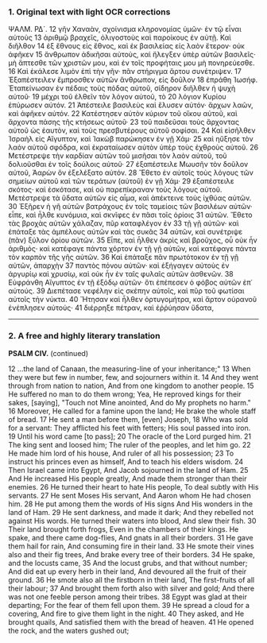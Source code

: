 ### 1. Original text with light OCR corrections

ΨΑΛΜ. ΡΔ´.
12 γῆν Χαναὰν, σχοίνισμα κληρονομίας ὑμῶν· ἐν τῷ εἶναι αὐτοὺς
13 ἀριθμῷ βραχεῖς, ὀλιγοστοὺς καὶ παροίκους ἐν αὐτῇ. Καὶ διῆλθον
14 ἐξ ἔθνους εἰς ἔθνος, καὶ ἐκ βασιλείας εἰς λαὸν ἕτερον· οὐκ ἀφῆκεν
15 ἄνθρωπον ἀδικῆσαι αὐτοὺς, καὶ ἤλεγξεν ὑπὲρ αὐτῶν βασιλεῖς· μὴ
    ἅπτεσθε τῶν χριστῶν μου, καὶ ἐν τοῖς προφήταις μου μὴ πονηρεύεσθε.
16 Καὶ ἐκάλεσε λιμὸν ἐπὶ τὴν γῆν· πᾶν στήριγμα ἄρτου συνέτριψεν.
17 Ἐξαπέστειλεν ἔμπροσθεν αὐτῶν ἄνθρωπον, εἰς δοῦλον
18 ἐπράθη Ἰωσήφ. Ἐταπείνωσαν ἐν πέδαις τοὺς πόδας αὐτοῦ, σίδηρον
    διῆλθεν ἡ ψυχὴ αὐτοῦ·
19 μέχρι τοῦ ἐλθεῖν τὸν λόγον αὐτοῦ, τὸ
20 λόγιον Κυρίου ἐπύρωσεν αὐτόν.
21 Ἀπέστειλε βασιλεὺς καὶ ἔλυσεν αὐτόν· ἄρχων λαῶν, καὶ ἀφῆκεν αὐτόν.
22 Κατέστησεν αὐτὸν κύριον τοῦ οἴκου αὐτοῦ, καὶ ἄρχοντα πάσης τῆς
    κτήσεως αὐτοῦ·
23 τοῦ παιδεῦσαι τοὺς ἄρχοντας αὐτοῦ ὡς ἑαυτὸν, καὶ τοὺς πρεσβυτέρους
    αὐτοῦ σοφίσαι.
24 Καὶ εἰσῆλθεν Ἰσραὴλ εἰς Αἴγυπτον, καὶ Ἰακὼβ παρώκησεν ἐν γῇ Χάμ·
25 καὶ ηὔξησε τὸν λαὸν αὐτοῦ σφόδρα, καὶ ἐκραταίωσεν αὐτὸν ὑπὲρ τοὺς
    ἐχθροὺς αὐτοῦ.
26 Μετέστρεψε τὴν καρδίαν αὐτῶν τοῦ μισῆσαι τὸν λαὸν αὐτοῦ, τοῦ
    δολιοῦσθαι ἐν τοῖς δούλοις αὐτοῦ·
27 ἐξαπέστειλε Μωυσῆν τὸν δοῦλον αὐτοῦ, Ἀαρὼν ὃν ἐξελέξατο αὐτόν.
28 Ἔθετο ἐν αὐτοῖς τοὺς λόγους τῶν σημείων αὐτοῦ καὶ τῶν τεράτων (αὐτοῦ)
    ἐν γῇ Χάμ·
29 ἐξαπέστειλε σκότος· καὶ ἐσκότασε, καὶ οὐ παρεπίκραναν τοὺς λόγους
    αὐτοῦ. Μετέστρεψε τὰ ὕδατα αὐτῶν εἰς αἷμα, καὶ ἀπέκτεινε τοὺς ἰχθύας
    αὐτῶν.
30 Ἐξῆρεν ἡ γῆ αὐτῶν βατράχους ἐν τοῖς ταμείοις τῶν βασιλέων αὐτῶν·
    εἶπε, καὶ ἦλθε κυνόμυια, καὶ σκνῖφες ἐν πᾶσι τοῖς ὁρίοις
31 αὐτῶν. Ἔθετο τὰς βροχὰς αὐτῶν χάλαζαν, πῦρ καταφλέγον ἐν
33 τῇ γῇ αὐτῶν· καὶ ἐπάταξε τὰς ἀμπέλους αὐτῶν καὶ τὰς συκᾶς
34 αὐτῶν, καὶ συνέτριψε (πᾶν) ξύλον ὁρίου αὐτῶν.
35 Εἶπε, καὶ ἦλθεν ἀκρὶς καὶ βροῦχος, οὗ οὐκ ἦν ἀριθμός· καὶ κατέφαγε
    πάντα χόρτον ἐν τῇ γῇ αὐτῶν, καὶ κατέφαγε πάντα τὸν καρπὸν τῆς
    γῆς αὐτῶν.
36 Καὶ ἐπάταξε πᾶν πρωτότοκον ἐν τῇ γῇ αὐτῶν, ἀπαρχὴν
37 παντὸς πόνου αὐτῶν· καὶ ἐξήγαγεν αὐτοὺς ἐν ἀργυρίῳ καὶ χρυσίῳ,
    καὶ οὐκ ἦν ἐν ταῖς φυλαῖς αὐτῶν ἀσθενῶν.
38 Εὐφράνθη Αἴγυπτος ἐν τῇ ἐξόδῳ αὐτῶν· ὅτι ἐπέπεσεν ὁ φόβος αὐτῶν
    ἐπ᾿ αὐτούς.
39 Διεπέτασε νεφέλην εἰς σκέπην αὐτοῖς, καὶ πῦρ τοῦ φωτίσαι αὐτοῖς
    τὴν νύκτα.
40 Ἤτησαν καὶ ἦλθεν ὀρτυγομήτρα, καὶ ἄρτον οὐρανοῦ ἐνέπλησεν αὐτούς·
41 διέρρηξε πέτραν, καὶ ἐῤῥύησαν ὕδατα,

---

### 2. A free and highly literary translation

**PSALM CIV.** (continued)

12 ...the land of Canaan, the measuring-line of your inheritance;"
13 When they were but few in number, few, and sojourners within it.
14 And they went through from nation to nation,
    And from one kingdom to another people.
15 He suffered no man to do them wrong;
    Yea, He reproved kings for their sakes, [saying],
    "Touch not Mine anointed,
    And do My prophets no harm."
16 Moreover, He called for a famine upon the land;
    He brake the whole staff of bread.
17 He sent a man before them, [even] Joseph,
18 Who was sold for a servant:
    They afflicted his feet with fetters;
    His soul passed into iron.
19 Until his word came [to pass];
20 The oracle of the Lord purged him.
21 The king sent and loosed him;
    The ruler of the peoples, and let him go.
22 He made him lord of his house,
    And ruler of all his possession;
23 To instruct his princes even as himself,
    And to teach his elders wisdom.
24 Then Israel came into Egypt,
    And Jacob sojourned in the land of Ham.
25 And He increased His people greatly,
    And made them stronger than their enemies.
26 He turned their heart to hate His people,
    To deal subtly with His servants.
27 He sent Moses His servant,
    And Aaron whom He had chosen him.
28 He put among them the words of His signs
    And His wonders in the land of Ham.
29 He sent darkness, and made it dark;
    And they rebelled not against His words.
    He turned their waters into blood,
    And slew their fish.
30 Their land brought forth frogs,
    Even in the chambers of their kings.
    He spake, and there came dog-flies,
    And gnats in all their borders.
31 He gave them hail for rain,
    And consuming fire in their land.
33 He smote their vines also and their fig trees,
    And brake every tree of their borders.
34 He spake, and the locusts came,
35 And the locust grubs, and that without number;
    And did eat up every herb in their land,
    And devoured all the fruit of their ground.
36 He smote also all the firstborn in their land,
    The first-fruits of all their labour;
37 And brought them forth also with silver and gold;
    And there was not one feeble person among their tribes.
38 Egypt was glad at their departing;
    For the fear of them fell upon them.
39 He spread a cloud for a covering,
    And fire to give them light in the night.
40 They asked, and He brought quails,
    And satisfied them with the bread of heaven.
41 He opened the rock, and the waters gushed out;